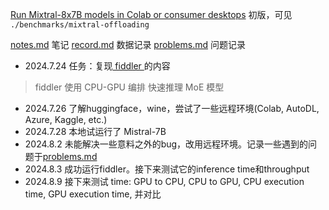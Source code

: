 [Run Mixtral-8x7B models in Colab or consumer desktops](https://github.com/dvmazur/mixtral-offloading) 初版，可见 `./benchmarks/mixtral-offloading`

[notes.md](./notes.md) 笔记
[record.md](./record.md) 数据记录
[problems.md](./problems.md) 问题记录

- 2024.7.24 任务：复现[ fiddler ](https://github.com/efeslab/fiddler)的内容
> fiddler 使用 CPU-GPU 编排 快速推理 MoE 模型
- 2024.7.26 了解huggingface，wine，尝试了一些远程环境(Colab, AutoDL, Azure, Kaggle, etc.)
- 2024.7.28 本地试运行了 Mistral-7B
- 2024.8.2 未能解决一些意料之外的bug，改用远程环境。记录一些遇到的问题于[problems.md](./problems.md)
- 2024.8.3 成功运行fiddler。接下来测试它的inference time和throughput
- 2024.8.9 接下来测试 time: GPU to CPU,  CPU to GPU, CPU execution time, GPU execution time, 并对比